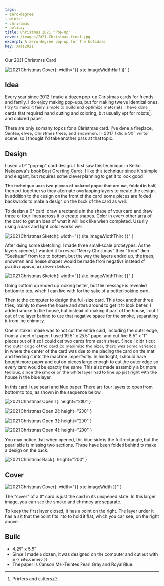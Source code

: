 ```yaml
---
tags:
- zero-degree
- winter
- christmas
- holiday
title: Christmas 2021 "Pop-Up"
cover: /images/2021-Christmas-front.jpg
excerpt: A zero-degree pop-up for the holidays
key: Xmas2021
---
```

Our 2021 Christmas Card<!--more-->

![2021 Christmas Cover]({{site.baseurl}}/images/2021-Christmas-front.jpg){: width="{{ site.imageWidthHalf }}" }

## Idea

Every year since 2012 I make a dozen pop-up Christmas cards for friends and family. I do enjoy making pop-ups, but for making twelve identical ones, I try to make it fairly simple to build and optimize materials. I have done cards that required hand cutting and coloring, but usually opt for robots[^1], and colored paper.

There are only so many topics for a Christmas card. I've done a fireplace, Santas, elves, Christmas trees, and snowmen. In 2017 I did a 90&deg; winter scene, so I thought I'd take another pass at that topic.

## Design

I used a 0&deg; "pop-up" card design. I first saw this technique in Keiko Nakazawa's book [Best Greeting Cards](/books.html#best-greeting-cards). I like this technique since it's simple and elegant, but requires some clever planning to get it to look good.

The technique uses two pieces of colored paper that are cut, folded in half, then put together so they alternate overlapping layers to create the design. In addition to the design on the front of the card, some pieces are folded backwards to make a design on the back of the card as well.

To design a 0&deg; card, draw a rectangle in the shape of your card and draw three or four lines across it to create shapes. Color in every other area of the card to get an idea of what it will look like when completed. Usually using a dark and light color works well.

![2021 Christmas Sketch]({{site.baseurl}}/images/2021-xmas-sketch.jpg){: width="{{ site.imageWidthThird }}" }

After doing some sketching, I made three small-scale prototypes. As the layers opened, I wanted it to reveal "Merry Christmas" then "from" then "Seekatar" from top to bottom, but the way the layers ended up, the trees, snowman and house shapes would be made from negative instead of positive space, as shown below.

![2021 Christmas Sketch]({{site.baseurl}}/images/2021-xmas-prototype.jpg){: width="{{ site.imageWidthThird }}" }

Going bottom up ended up looking better, but the message is revealed bottom to top, which I can live with for the sake of a better looking card.

Then to the computer to design the full-size card. This took another three tries, mainly to move the house and stars around to get it to look better. I added smoke to the house, but instead of making it part of the house, I cut I out of the layer behind to use that negative space for the smoke, separating it from the chimney.

One mistake I made was to not cut the entire card, including the outer edge, from a sheet of paper. I used 19.5" x 25.5" paper and cut five 8.5" x 11" pieces out of it so I could cut two cards from each sheet. Since I didn't cut the outer edge of the card (to maximize the size), there was some variance in where the center of the card was due to me placing the card on the mat and feeding it into the machine imperfectly. In hindsight, I should have bought more paper and cut on pieces large enough to cut the outer edge so every card would be exactly the same. This also made assembly a bit more tedious, since the smoke on the white layer had to line up just right with the house in the blue layer.

In this card I use pearl and blue paper. There are four layers to open from bottom to top, as shown in the sequence below.

![2021 Christmas Open 1]({{site.baseurl}}/images/2021-xmas-1.jpg){: height="200" }

![2021 Christmas Open 2]({{site.baseurl}}/images/2021-xmas-2.jpg){: height="200" }

![2021 Christmas Open 3]({{site.baseurl}}/images/2021-xmas-3.jpg){: height="200" }

![2021 Christmas Open 4]({{site.baseurl}}/images/2021-xmas-4.jpg){: height="200" }

You may notice that when opened, the blue side is the full rectangle, but the pearl side is missing two sections. These have been folded behind to make a design on the back.

![2021 Christmas Back]({{site.baseurl}}/images/2021-Christmas-back.jpg){: height="200" }

## Cover

![2021 Christmas Cover]({{site.baseurl}}/images/2021-Christmas-front.jpg){: width="{{ site.imageWidth }}" }

The "cover" of a 0&deg; card is just the card in its unopened state. In this larger image, you can see the smoke and chimney are separate.

To keep the first layer closed, it has a point on the right. The layer under it has a slit that the point fits into to hold it flat, which you can see, on the right above.

## Build

* 4.25" x 5.5"
* Since I made a dozen, it was designed on the computer and cut out with a {{ site.cameo }}
* The paper is Canson Mei-Teintes Pearl Gray and Royal Blue.

[^1]: Printers and cutters

